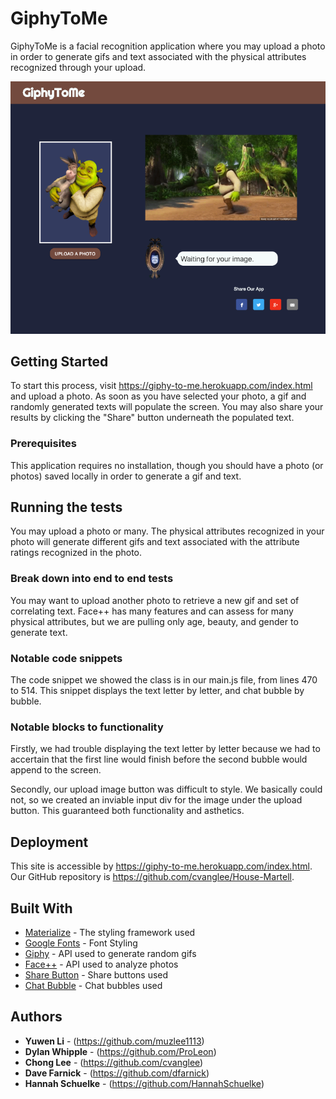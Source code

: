 # GiphyToMe

GiphyToMe is a facial recognition application where you may upload a photo in order to generate gifs and text associated with the physical attributes recognized through your upload.  

![](assets/images/giphyToMe.png)

## Getting Started

To start this process, visit https://giphy-to-me.herokuapp.com/index.html and upload a photo. As soon as you have selected your photo, a gif and randomly generated texts will populate the screen. You may also share your results by clicking the "Share" button underneath the populated text. 

### Prerequisites

This application requires no installation, though you should have a photo (or photos) saved locally in order to generate a gif and text. 

## Running the tests

You may upload a photo or many. The physical attributes recognized in your photo will generate different gifs and text associated with the attribute ratings recognized in the photo. 

### Break down into end to end tests

You may want to upload another photo to retrieve a new gif and set of correlating text. Face++ has many features and can assess for many physical attributes, but we are pulling only age, beauty, and gender to generate text.

### Notable code snippets

The code snippet we showed the class is in our main.js file, from lines 470 to 514. This snippet displays the text letter by letter, and chat bubble by bubble. 

### Notable blocks to functionality

Firstly, we had trouble displaying the text letter by letter because we had to accertain that the first line would finish before the second bubble would append to the screen. 

Secondly, our upload image button was difficult to style. We basically could not, so we created an inviable input div for the image under the upload button. This guaranteed both functionality and asthetics. 

## Deployment

This site is accessible by https://giphy-to-me.herokuapp.com/index.html. Our GitHub repository is https://github.com/cvanglee/House-Martell.

## Built With

* [Materialize](https://cdnjs.cloudflare.com/ajax/libs/materialize/1.0.0/css/materialize.min.css) - The styling framework used
* [Google Fonts](https://fonts.googleapis.com/css?family=Oxygen|Righteous|Roboto) - Font Styling
* [Giphy](https://media.giphy.com/media/GqtNlBsWoEXDy/giphy.gif) - API used to generate random gifs
* [Face++](https://api-us.faceplusplus.com/) - API used to analyze photos
* [Share Button](https://sharingbuttons.io/) - Share buttons used
* [Chat Bubble](https://leaverou.github.io/bubbly/) - Chat bubbles used

## Authors

* **Yuwen Li** - (https://github.com/muzlee1113)
* **Dylan Whipple** - (https://github.com/ProLeon)
* **Chong Lee** - (https://github.com/cvanglee)
* **Dave Farnick** - (https://github.com/dfarnick)
* **Hannah Schuelke** - (https://github.com/HannahSchuelke)